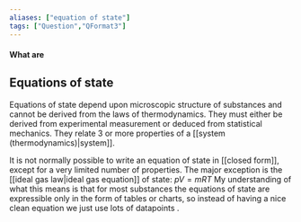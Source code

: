 ```yaml
---
aliases: ["equation of state"]
tags: ["Question","QFormat3"]
---
```


#### What are
## Equations of state
Equations of state depend upon microscopic structure of substances and cannot be derived from the laws of thermodynamics. They must either be derived from experimental measurement or deduced from statistical mechanics. They relate 3 or more properties of a [[system (thermodynamics)|system]].

It is not normally possible to write an equation of state in [[closed form]], except for a very limited number of properties.  The major exception is the [[ideal gas law|ideal gas equation]] of state: $pV = mRT$
My understanding of what this means is that for most substances the equations of state are expressible only in the form of tables or charts, so instead of having a nice clean equation we just use lots of datapoints . 